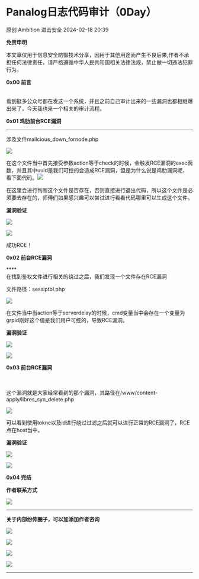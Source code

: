 #  Panalog日志代码审计（0Day）   
原创 Ambition  进击安全   2024-02-18 20:39  
  
**免责申明**  
  
本文章仅用于信息安全防御技术分享，因用于其他用途而产生不良后果,作者不承担任何法律责任，请严格遵循中华人民共和国相关法律法规，禁止做一切违法犯罪行为。  
  
  
**0x00 前言**  
  
      
看到挺多公众号都在发这一个系统，并且之前自己审计出来的一些漏洞也都相继爆出来了，今天我也来一个相关的审计流程。  
  
**0x01 鸡肋前台RCE漏洞**  
  
****  
涉及文件mailcious_down_fornode.php  
  
![](https://mmbiz.qpic.cn/sz_mmbiz_png/ZRKuxIKRyhXzU9v1cBhCFdyzssSBY6yjwAXwy8vbddibAOeXKHg8vdzIRA2gU3ciauCu61JJHxEcIicGSntbEJemg/640?wx_fmt=png&from=appmsg "")  
  
在这个文件当中首先接受参数action等于check的时候，会触发RCE漏洞的exec函数，并且其中uuid是我们可控的会造成RCE漏洞，但是为什么说是鸡肋漏洞呢，看下面代码。![](https://mmbiz.qpic.cn/sz_mmbiz_png/ZRKuxIKRyhXzU9v1cBhCFdyzssSBY6yjFkEgypIqHzdydrNJD9ZS6tS9N7ZLQwT54HibVv0weBuictwVxH0RzVyQ/640?wx_fmt=png&from=appmsg "")  
  
  
在这里会进行判断这个文件是否存在，否则直接进行退出代码，所以这个文件是必须要去存在的，师傅们如果感兴趣可以尝试进行看看代码哪里可以生成这个文件。  
  
**漏洞验证**  
  
![](https://mmbiz.qpic.cn/sz_mmbiz_png/ZRKuxIKRyhXzU9v1cBhCFdyzssSBY6yjeEhG9Nxo8sgsaDNAbPZNmTRAsfdeIvrKiaet3WRP1iby5ok7RMdVdshQ/640?wx_fmt=png&from=appmsg "")  
  
![](https://mmbiz.qpic.cn/sz_mmbiz_png/ZRKuxIKRyhXzU9v1cBhCFdyzssSBY6yjK20oickSiaGMViaoibIxHrFWicbm1OR1S3PPQutAjqiaQZpv3DIY8BBUJXibQ/640?wx_fmt=png&from=appmsg "")  
  
成功RCE！  
  
**0x02 前台RCE漏洞**  
  
****    
在找到鉴权文件进行相关的绕过之后，我们发现一个文件存在RCE漏洞  
  
文件路径：sessiptbl.php  
  
![](https://mmbiz.qpic.cn/sz_mmbiz_png/ZRKuxIKRyhXzU9v1cBhCFdyzssSBY6yjblOlb4XFJGKrpD6DhGKeBtLmvoewvQwnbq0rs5Sibsib9KLD64pEeVJQ/640?wx_fmt=png&from=appmsg "")  
  
在文件当中当action等于serverdelay的时候，cmd变量当中会存在一个变量为grpid刚好这个值是我们用户可控的，导致RCE漏洞。  
  
**漏洞验证**  
  
![](https://mmbiz.qpic.cn/sz_mmbiz_png/ZRKuxIKRyhXzU9v1cBhCFdyzssSBY6yjO53RRXxxfSJS8O2FRnicBEqeBU66FFLGnAZSxBKlE7g6LUG1yLrawAg/640?wx_fmt=png&from=appmsg "")  
  
![](https://mmbiz.qpic.cn/sz_mmbiz_png/ZRKuxIKRyhXzU9v1cBhCFdyzssSBY6yj6cKkGeLJvr2qjJicr2NZAofUscF6NaOrm0lQJCuibdOyG9YXG9kkWj0Q/640?wx_fmt=png&from=appmsg "")  
  
  
**0x03 前台RCE漏洞**  
      
  
      
这个漏洞就是大家经常看到的那个漏洞，其路径在/www/content-apply/libres_syn_delete.php  
  
![](https://mmbiz.qpic.cn/sz_mmbiz_png/ZRKuxIKRyhXzU9v1cBhCFdyzssSBY6yjmJQf1xk5mxQsL1xkdIGR0ticrDaXuX3QLKryNsIAibRtNZZfEvg9Z9pw/640?wx_fmt=png&from=appmsg "")  
  
可以看到使用tokne以及id进行绕过过滤之后就可以进行正常的RCE漏洞了，RCE点在host当中。  
  
**漏洞验证**  
  
![](https://mmbiz.qpic.cn/sz_mmbiz_png/ZRKuxIKRyhXzU9v1cBhCFdyzssSBY6yjicSjNDWVWq83Osa8qekwy6qaxJCLicoDTNdPQ6urGia2SEyZTdx5XKQmQ/640?wx_fmt=png&from=appmsg "")  
  
![](https://mmbiz.qpic.cn/sz_mmbiz_png/ZRKuxIKRyhXzU9v1cBhCFdyzssSBY6yjiaNDa9icSM6t2Bso9uo21ASVkVIib2E0Va2H1wXRMcOFWRW0nmhNKHJPw/640?wx_fmt=png&from=appmsg "")  
  
  
**0x04 完结**  
  
**作者联系方式**  
  
![](https://mmbiz.qpic.cn/sz_mmbiz_jpg/ZRKuxIKRyhXhuxbCGecu4ibia3kSXD8ePQHrSvPSNtC7PmjzQwR88Hu0LpuXdQzamKBCPAXX82anLS8f0FF3LzzQ/640?wx_fmt=jpeg "")  
  
****  
**关于内部纷传圈子，可以加添加作者咨询**  
  
![](https://mmbiz.qpic.cn/sz_mmbiz_png/ZRKuxIKRyhXzU9v1cBhCFdyzssSBY6yjVSleeyQ95UwO25q97aar2cjDCB8ELfePibibxaDdHCcWsouEjySKjCxg/640?wx_fmt=png&from=appmsg "")  
  
![](https://mmbiz.qpic.cn/sz_mmbiz_png/ZRKuxIKRyhXzU9v1cBhCFdyzssSBY6yjp6sZfDvsAC00IJ3iaZtaD6NK8WVQUBB6BSuM2nmAj5ON7z00wficB9BA/640?wx_fmt=png&from=appmsg "")  
  
![](https://mmbiz.qpic.cn/sz_mmbiz_png/ZRKuxIKRyhXzU9v1cBhCFdyzssSBY6yjy1u9qf1szYAgIHYebBoGmXWZicuzJFDdDia764g5cDZr9XgHjTTIlU2Q/640?wx_fmt=png&from=appmsg "")  
  
![](https://mmbiz.qpic.cn/sz_mmbiz_jpg/ZRKuxIKRyhXzU9v1cBhCFdyzssSBY6yjgibcSgY0Tg6AUicDy1I8rOYWTL3lxThzQ637PzSqJxCmuQ9eKlm7QImw/640?wx_fmt=jpeg&from=appmsg "")  
  
****  
